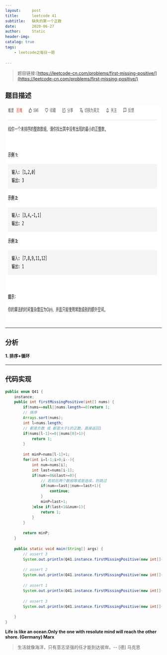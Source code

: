 ```yaml
---
layout:     post
title:      leetcode 41
subtitle:   缺失的第一个正数
date:       2020-06-27
author:     Static
header-img: 
catalog: true
tags:
    - leetcode之每日一题
    
---
```


> 题目链接:[https://leetcode-cn.com/problems/first-missing-positive/](https://leetcode-cn.com/problems/first-missing-positive/)

## 题目描述

<html>
    <img src="/img/leetcode/leetcode-41.png" width="700" height="700" /> 
</html>

---

## 分析

#### 1. 排序+循环

---

## 代码实现

```java
public enum Q41 {
    instance;
    public int firstMissingPositive(int[] nums) {
        if(nums==null||nums.length==0)return 1;
        // 排序
        Arrays.sort(nums);
        int l=nums.length;
        // 都是负数 或 都是大于1的正数，直接返回1
        if(nums[l-1]<=0||nums[0]>1){
            return 1;
        }

        int minP=nums[l-1]+1;
        for(int i=l-1;i>0;i--){
            int num=nums[i];
            int last=nums[i-1];
            if(num>=0&&last>=0){
                // 若前后两个数相等或是连续，则跳过
                if(num==last||num==last+1){
                    continue;
                }
                minP=last+1;
            }else if(last<1&&num>1){
                return 1;
            }
        }

        return minP;
    }

    public static void main(String[] args) {
        // assert 3
        System.out.println(Q41.instance.firstMissingPositive(new int[]{1,2,0}));

        // assert 2
        System.out.println(Q41.instance.firstMissingPositive(new int[]{3,4,-1,1}));

        // assert 1
        System.out.println(Q41.instance.firstMissingPositive(new int[]{7,8,9,11,12}));

        // assert 3
        System.out.println(Q41.instance.firstMissingPositive(new int[]{0,1,2,4,-1}));

    }
}
```

**Life is like an ocean.Only the one with resolute mind will reach the other shore. (Germany) Marx**

> 生活就像海洋，只有意志坚强的任才能到达彼岸。-- \[德] 马克思